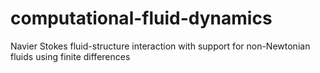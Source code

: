 # computational-fluid-dynamics
Navier Stokes fluid-structure interaction with support for non-Newtonian fluids using finite differences
